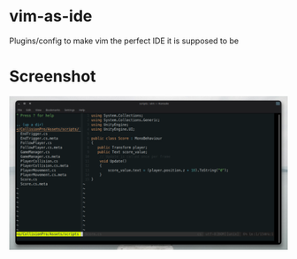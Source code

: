 # vim-as-ide
Plugins/config to make vim the perfect IDE it is supposed to be

# Screenshot
![image](screenshot)
